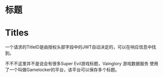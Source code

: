 # 标题

# Titles

一个请求的TitleID是由授权头部字段中的JWT自动决定的，可以在响应信息中找到。

<aside class="notice">
不不不这里并不是说会有很多Super Evil游戏标题，Vainglory 游戏数据服务
使用了一个叫做Gamelocker的平台，该平台可以保存多个标题。
</aside>
